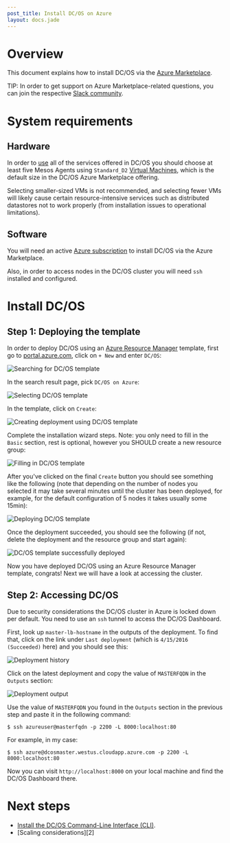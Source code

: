 ```yaml
---
post_title: Install DC/OS on Azure
layout: docs.jade
---
```


# Overview

This document explains how to install DC/OS via the [Azure Marketplace](https://azure.microsoft.com/en-us/marketplace/).

TIP: In order to get support on Azure Marketplace-related questions, you can join the respective [Slack community](http://join.marketplace.azure.com).

# System requirements

## Hardware

In order to [use](/docs/1.7/usage/) all of the services offered in DC/OS you should choose at least five Mesos Agents using `Standard_D2` [Virtual Machines](https://azure.microsoft.com/en-us/pricing/details/virtual-machines/), which is the default size in the DC/OS Azure Marketplace offering.

Selecting smaller-sized VMs is not recommended, and selecting fewer VMs will likely cause certain resource-intensive services such as distributed datastores not to work properly (from installation issues to operational limitations).

## Software

You will need an active [Azure subscription](https://azure.microsoft.com/en-us/pricing/purchase-options/) to install DC/OS via the Azure Marketplace.

Also, in order to access nodes in the DC/OS cluster you will need `ssh` installed and configured.

# Install DC/OS

## Step 1: Deploying the template

In order to deploy DC/OS using an [Azure Resource Manager](https://azure.microsoft.com/en-us/documentation/articles/resource-group-overview/) template, first go to [portal.azure.com](https://portal.azure.com/), click on `+ New` and enter `DC/OS`:

![Searching for DC/OS template](img/dcos-azure-marketplace-step1a.png)

In the search result page, pick `DC/OS on Azure`:

![Selecting DC/OS template](img/dcos-azure-marketplace-step1b.png)

In the template, click on `Create`:

![Creating deployment using DC/OS template](img/dcos-azure-marketplace-step1c.png)

Complete the installation wizard steps. Note: you only need to fill in the `Basic` section, rest is optional, however you SHOULD create a new resource group:

![Filling in DC/OS template](img/dcos-azure-marketplace-step1d.png)

After you've clicked on the final `Create` button you should see something like the following (note that depending on the number of nodes you selected it may take several minutes until the cluster has been deployed, for example, for the default configuration of 5 nodes it takes usually some 15min):

![Deploying DC/OS template](img/dcos-azure-marketplace-step1e.png)

Once the deployment succeeded, you should see the following (if not, delete the deployment and the resource group and start again):

![DC/OS template successfully deployed](img/dcos-azure-marketplace-step1f.png)

Now you have deployed DC/OS using an Azure Resource Manager template, congrats! Next we will have a look at accessing the cluster.

## Step 2: Accessing DC/OS

Due to security considerations the DC/OS cluster in Azure is locked down per default. You need to use an `ssh` tunnel to access the DC/OS Dashboard.

First, look up `master-lb-hostname` in the outputs of the deployment. To find that, click on the link under `Last deployment` (which is `4/15/2016 (Succeeded)` here) and you should see this:

![Deployment history](img/dcos-azure-marketplace-step2a.png)

Click on the latest deployment and copy the value of `MASTERFQDN` in the `Outputs` section:

![Deployment output](img/dcos-azure-marketplace-step2b.png)

Use the value of `MASTERFQDN` you found in the `Outputs` section in the previous step and paste it in the following command:

    $ ssh azureuser@masterfqdn -p 2200 -L 8000:localhost:80

For example, in my case:

    $ ssh azure@dcosmaster.westus.cloudapp.azure.com -p 2200 -L 8000:localhost:80

Now you can visit `http://localhost:8000` on your local machine and find the DC/OS Dashboard there.

# Next steps

- [Install the DC/OS Command-Line Interface (CLI)][1].
- [Scaling considerations][2]

[1]: /docs/1.7/usage/cli/install/
[3]: https://azure.microsoft.com/en-us/documentation/articles/best-practices-auto-scaling/
